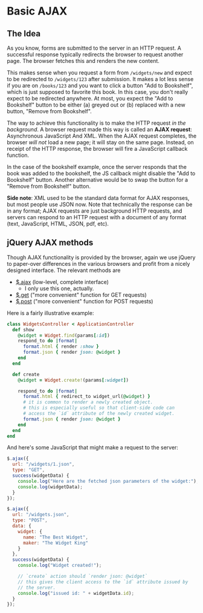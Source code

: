 # Basic AJAX

## The Idea

As you know, forms are submitted to the server in an HTTP request. A
successful response typically redirects the browser to request another
page. The browser fetches this and renders the new content.

This makes sense when you request a form from `/widgets/new` and
expect to be redirected to `/widgets/123` after submission. It makes a
lot less sense if you are on `/books/123` and you want to click a
button "Add to Bookshelf", which is just supposed to favorite this
book. In this case, you don't really expect to be redirected
anywhere. At most, you expect the "Add to Bookshelf" button to be
either (a) greyed out or (b) replaced with a new button, "Remove from
Bookshelf".

The way to achieve this functionality is to make the HTTP request *in
the background*. A browser request made this way is called an **AJAX
request**: Asynchronous JavaScript And XML. When the AJAX request
completes, the browser *will not* load a new page; it will stay on
the same page. Instead, on receipt of the HTTP response, the browser
will fire a JavaScript callback function.

In the case of the bookshelf example, once the server responds that
the book was added to the bookshelf, the JS callback might disable the
"Add to Bookshelf" button. Another alternative would be to swap the
button for a "Remove from Bookshelf" button.

**Side note**: XML used to be the standard data format for AJAX
responses, but most people use JSON now. Note that technically the
response can be in any format; AJAX requests are just background HTTP
requests, and servers can respond to an HTTP request with a document
of any format (text, JavaScript, HTML, JSON, pdf, etc).

## jQuery AJAX methods

Though AJAX functionality is provided by the browser, again we use
jQuery to paper-over differences in the various browsers and profit
from a nicely designed interface. The relevant methods are

* [$.ajax][ajax-doc] (low-level, complete interface)
    * I only use this one, actually.
* [$.get][get-doc] ("more convenient" function for GET requests)
* [$.post][post-doc] ("more convenient" function for POST requests)

Here is a fairly illustrative example:

```ruby
class WidgetsController < ApplicationController
  def show
    @widget = Widget.find(params[:id])
    respond_to do |format|
      format.html { render :show }
      format.json { render json: @widget }
    end
  end

  def create
    @widget = Widget.create!(params[:widget])

    respond_to do |format|
      format.html { redirect_to widget_url(@widget) }
      # it is common to render a newly created object.
      # this is especially useful so that client-side code can
      # access the `id` attribute of the newly created widget.
      format.json { render json: @widget }
    end
  end
end
```

And here's some JavaScript that might make a request to the server:

```javascript
$.ajax({
  url: "/widgets/1.json",
  type: "GET",
  success(widgetData) {
    console.log("Here are the fetched json parameters of the widget:");
    console.log(widgetData);
  }
});

$.ajax({
  url: "/widgets.json",
  type: "POST",
  data: {
    widget: {
      name: "The Best Widget",
      maker: "The Widget King"
    }
  },
  success(widgetData) {
    console.log("Widget created!");

    // `create` action should `render json: @widget`
    // this gives the client access to the `id` attribute issued by
    // the server.
    console.log("issued id: " + widgetData.id);
  }
});
```

[ajax-doc]: http://api.jquery.com/jQuery.ajax/
[get-doc]: http://api.jquery.com/jQuery.get/
[post-doc]: http://api.jquery.com/jQuery.post/

